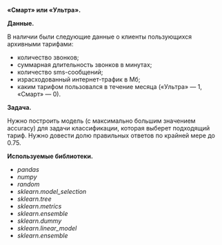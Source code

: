 **«Смарт» или «Ультра».**

**Данные.**

В наличии были следующие данные о клиенты пользующихся архивными тарифами:

- количество звонков;
- суммарная длительность звонков в минутах;
- количество sms-сообщений;
- израсходованный интернет-трафик в Мб;
- каким тарифом пользовался в течение месяца («Ультра» — 1, «Смарт» — 0).
         
**Задача.**

Нужно построить модель (с максимально большим значением accuracy) для задачи классификации, которая выберет подходящий тариф. Нужно довести долю правильных ответов по крайней мере до 0.75.

**Используемые библиотеки.**

- *pandas*
- *numpy*
- *random*
- *sklearn.model_selection*
- *sklearn.tree*
- *sklearn.metrics*
- *sklearn.ensemble*
- *sklearn.dummy*
- *sklearn.linear_model*
- *sklearn.ensemble*
